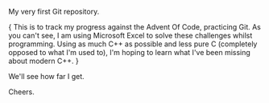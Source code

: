 My very first Git repository.

{
  This is to track my progress against the Advent Of Code, practicing Git.
  As you can't see, I am using Microsoft Excel to solve these challenges whilst programming.
  Using as much C++ as possible and less pure C (completely opposed to what I'm used to), I'm hoping to learn what I've been missing about modern C++.
}

We'll see how far I get.

Cheers.